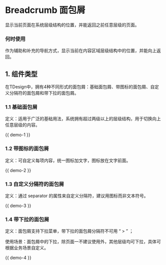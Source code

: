 # Breadcrumb 面包屑

显示当前页面在系统层级结构的位置，并能返回之前任意层级的页面。

### 何时使用
作为辅助和补充的导航方式，显示当前在内容区域层级结构中的位置，并能向上返回。

## 1. 组件类型
在TDesign中，拥有4种不同形式的面包屑：基础面包屑、带图标的面包屑、自定义分隔符的面包屑和带下拉的面包屑。

### 1.1 基础面包屑
定义：适用于广泛的基础用法，系统拥有超过两级以上的层级结构，用于切换向上任意层级的内容。

{{ demo-1 }}

### 1.2 带图标的面包屑
定义：可自定义每项内容，统一图标加文字，图标放在文字前面。

{{ demo-2 }}

### 1.3 自定义分隔符的面包屑
定义：通过 separator 的属性来自定义分隔符，建议用图标而非文本符号。

{{ demo-3 }}

### 1.4 带下拉的面包屑
定义：面包屑支持下拉菜单，带下拉的面包屑分隔符不可用 “ > ” ；

使用场景：面包屑中的下拉，除页面一不建议使用外，其他层级均可下拉，具体可根据业务场景自定义。

{{ demo-4 }}
